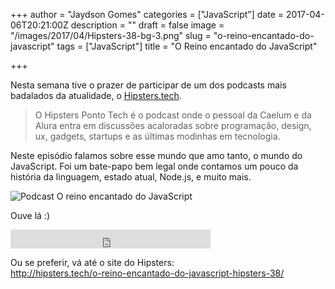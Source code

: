 +++
author = "Jaydson Gomes"
categories = ["JavaScript"]
date = 2017-04-06T20:21:00Z
description = ""
draft = false
image = "/images/2017/04/Hipsters-38-bg-3.png"
slug = "o-reino-encantado-do-javascript"
tags = ["JavaScript"]
title = "O Reino encantado do JavaScript"

+++

Nesta semana tive o prazer de participar de um dos podcasts mais badalados da atualidade, o [Hipsters.tech](http://hipsters.tech).  

> O Hipsters Ponto Tech é o podcast onde o pessoal da Caelum e da Alura entra em discussões acaloradas sobre programação, design, ux, gadgets, startups e as últimas modinhas em tecnologia.

Neste episódio falamos sobre esse mundo que amo tanto, o mundo do JavaScript. Foi um bate-papo bem legal onde contamos um pouco da história da linguagem, estado atual, Node.js, e muito mais.  

![Podcast O reino encantado do JavaScript](/images/2017/04/Hipsters-38-1.png)

Ouve lá :)
<iframe width="320" height="30" src="https://hipsters.tech/?powerpress_embed=827-podcast&amp;powerpress_player=mediaelement-audio" frameborder="0" scrolling="no"></iframe>

Ou se preferir, vá até o site do Hipsters:  
http://hipsters.tech/o-reino-encantado-do-javascript-hipsters-38/